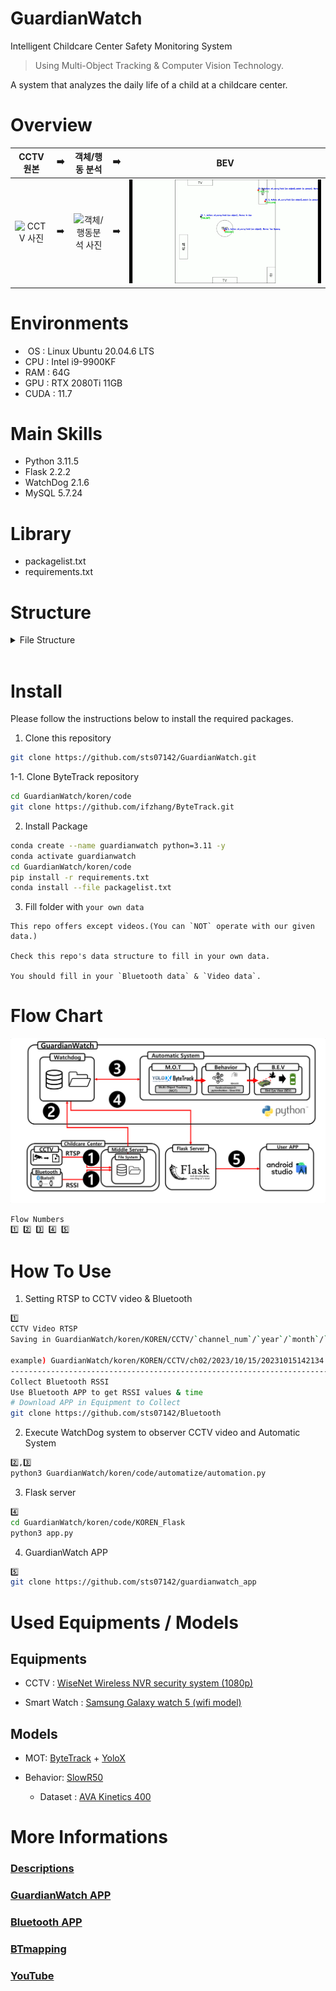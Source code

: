 # GuardianWatch
Intelligent Childcare Center Safety Monitoring System

> Using Multi-Object Tracking & Computer Vision Technology.

A system that analyzes the daily life of a child at a childcare center.

# Overview
|CCTV 원본|➡️|객체/행동 분석|➡️|BEV|
|:---:|:---:|:---:|:---:|:---:|
|![CCTV 사진](assets/raw1.png)|➡️|![객체/행동분석 사진](assets/mot1.png)|➡️|![BEV 사진](assets/bev1.png)|


# Environments
* &nbsp;OS : Linux Ubuntu 20.04.6 LTS
* CPU : Intel i9-9900KF
* RAM : 64G
* GPU : RTX 2080Ti 11GB
* CUDA : 11.7

# Main Skills
- Python 3.11.5
- Flask 2.2.2
- WatchDog 2.1.6
- MySQL 5.7.24

# Library
* packagelist.txt
* requirements.txt

# Structure

<details>
<summary>File Structure</summary>

```
koren
 ┣ code
 ┃ ┣ BTmapping
 ┃ ┣ ByteTrack
 ┃ ┣ KOREN_Flask
 ┃ ┃ ┣ profile_image
 ┃ ┃ ┃ ┗ test
 ┃ ┃ ┃ ┃ ┗ 홍길
 ┃ ┃ ┃ ┃ ┃ ┣ 1.png
 ┃ ┃ ┃ ┃ ┃ ┗ back.png
 ┃ ┃ ┣ app.py
 ┃ ┃ ┣ db_info.json
 ┃ ┃ ┗ requirements.txt
 ┃ ┣ automatize
 ┃ ┃ ┣ BEV.py
 ┃ ┃ ┣ automation.py
 ┃ ┃ ┣ automation_v2.py
 ┃ ┃ ┣ ava_action_list.pbtxt
 ┃ ┃ ┣ behavior_prediction.py
 ┃ ┃ ┣ heatmap.py
 ┃ ┃ ┣ kinetics_classnames.json
 ┃ ┃ ┣ mapping.py
 ┃ ┃ ┣ model_test.ipynb
 ┃ ┃ ┣ motBetween.py
 ┃ ┃ ┣ motToTxt.py
 ┃ ┃ ┣ move_ana.py
 ┃ ┃ ┣ ori_behavior_prediction.py
 ┃ ┃ ┣ test_run.sh
 ┃ ┃ ┣ transBT_modify.py
 ┃ ┃ ┗ your_info.json
 ┃ ┣ CH01_20230831162648_163118.mp4
 ┃ ┣ ava_action_list.pbtxt
 ┃ ┣ model_test.ipynb
 ┃ ┣ packagelist.txt
 ┃ ┣ requirements.txt
 ┃ ┗ theatre.webm
 ┃
 ┣ KOREN
 ┃ ┣ Bluetooth
 ┃ ┃ ┗ 2023
 ┃ ┃ ┃ ┗ 10
 ┃ ┃ ┃ ┃ ┣ 15
 ┃ ┃ ┃ ┃ ┃ ┗ transBT.txt
 ┃ ┃ ┃ ┃ ┗ 21
 ┃ ┃ ┃ ┃ ┃ ┗ transBT.txt
 ┃ ┗ CCTV
 ┃ ┃ ┗ ch02
 ┃ ┃ ┃ ┗ 2023
 ┃ ┃ ┃ ┃ ┗ 10
 ┃ ┃ ┃ ┃ ┃ ┣ 15
 ┃ ┃ ┃ ┃ ┃ ┃ ┗ 20230831162648.mp4
 ┃ ┃ ┃ ┃ ┃ ┗ 21
 ┃ ┃ ┃ ┃ ┃ ┃ ┗ 20231021144315.mp4
 ┃
 ┣ Output
 ┃ ┣ Action
 ┃ ┃ ┗ ch02
 ┃ ┃ ┃ ┗ 2023
 ┃ ┃ ┃ ┃ ┗ 10
 ┃ ┃ ┃ ┃ ┃ ┣ 15
 ┃ ┃ ┃ ┃ ┃ ┃ ┣ 20230831162648.mp4
 ┃ ┃ ┃ ┃ ┃ ┃ ┗ 20230831162648.txt
 ┃ ┃ ┃ ┃ ┃ ┗ 21
 ┃ ┃ ┃ ┃ ┃ ┃ ┣ 20231021144315.mp4
 ┃ ┃ ┃ ┃ ┃ ┃ ┗ 20231021144315.txt
 ┃ ┣ Analysis
 ┃ ┃ ┣ ch02
 ┃ ┃ ┃ ┗ 2023
 ┃ ┃ ┃ ┃ ┗ 10
 ┃ ┃ ┃ ┃ ┃ ┣ 15
 ┃ ┃ ┃ ┃ ┃ ┃ ┣ 20230831162648
 ┃ ┃ ┃ ┃ ┃ ┃ ┃ ┣ heatmap
 ┃ ┃ ┃ ┃ ┃ ┃ ┃ ┃ ┣ HeatMap_kid1.jpg
 ┃ ┃ ┃ ┃ ┃ ┃ ┃ ┃ ┣ HeatMap_kid2.jpg
 ┃ ┃ ┃ ┃ ┃ ┃ ┃ ┃ ┣ HeatMap_kid3.jpg
 ┃ ┃ ┃ ┃ ┃ ┃ ┃ ┃ ┣ HeatMap_kid4.jpg
 ┃ ┃ ┃ ┃ ┃ ┃ ┃ ┃ ┗ HeatMap_kid5.jpg
 ┃ ┃ ┃ ┃ ┃ ┃ ┃ ┗ path
 ┃ ┃ ┃ ┃ ┃ ┃ ┃ ┃ ┣ path_kid1.jpg
 ┃ ┃ ┃ ┃ ┃ ┃ ┃ ┃ ┣ path_kid2.jpg
 ┃ ┃ ┃ ┃ ┃ ┃ ┃ ┃ ┣ path_kid3.jpg
 ┃ ┃ ┃ ┃ ┃ ┃ ┃ ┃ ┣ path_kid4.jpg
 ┃ ┃ ┃ ┃ ┃ ┃ ┃ ┃ ┗ path_kid5.jpg
 ┃ ┃ ┃ ┃ ┃ ┃ ┣ 20230831162648_moveDistance.csv
 ┃ ┃ ┃ ┃ ┃ ┃ ┣ 20230831162648_useKcal.csv
 ┃ ┃ ┃ ┃ ┃ ┃ ┣ 20230831162648_video_bev.csv
 ┃ ┃ ┃ ┃ ┃ ┃ ┗ 20230831162648_video_bev_Interpolation.csv
 ┃ ┃ ┃ ┃ ┃ ┗ 21
 ┃ ┃ ┃ ┃ ┃ ┃ ┣ 20231021144315
 ┃ ┃ ┃ ┃ ┃ ┃ ┃ ┣ heatmap
 ┃ ┃ ┃ ┃ ┃ ┃ ┃ ┃ ┣ HeatMap_kid1.jpg
 ┃ ┃ ┃ ┃ ┃ ┃ ┃ ┃ ┣ HeatMap_kid2.jpg
 ┃ ┃ ┃ ┃ ┃ ┃ ┃ ┃ ┣ HeatMap_kid3.jpg
 ┃ ┃ ┃ ┃ ┃ ┃ ┃ ┃ ┣ HeatMap_kid4.jpg
 ┃ ┃ ┃ ┃ ┃ ┃ ┃ ┃ ┗ HeatMap_kid5.jpg
 ┃ ┃ ┃ ┃ ┃ ┃ ┃ ┗ path
 ┃ ┃ ┃ ┃ ┃ ┃ ┃ ┃ ┣ path_kid1.jpg
 ┃ ┃ ┃ ┃ ┃ ┃ ┃ ┃ ┣ path_kid2.jpg
 ┃ ┃ ┃ ┃ ┃ ┃ ┃ ┃ ┣ path_kid3.jpg
 ┃ ┃ ┃ ┃ ┃ ┃ ┃ ┃ ┣ path_kid4.jpg
 ┃ ┃ ┃ ┃ ┃ ┃ ┃ ┃ ┗ path_kid5.jpg
 ┃ ┃ ┃ ┃ ┃ ┃ ┣ 20231021144315_moveDistance.csv
 ┃ ┃ ┃ ┃ ┃ ┃ ┣ 20231021144315_useKcal.csv
 ┃ ┃ ┃ ┃ ┃ ┃ ┣ 20231021144315_video_bev.csv
 ┃ ┃ ┃ ┃ ┃ ┃ ┗ 20231021144315_video_bev_Interpolation.csv
 ┃ ┃ ┗ ch04
 ┃ ┃ ┃ ┗ 2023
 ┃ ┃ ┃ ┃ ┗ 10
 ┃ ┃ ┃ ┃ ┃ ┗ 15
 ┃ ┃ ┃ ┃ ┃ ┃ ┗ 20230831162648
 ┃ ┃ ┃ ┃ ┃ ┃ ┃ ┣ heatmap
 ┃ ┃ ┃ ┃ ┃ ┃ ┃ ┃ ┣ HeatMap_kid1.jpg
 ┃ ┃ ┃ ┃ ┃ ┃ ┃ ┃ ┣ HeatMap_kid2.jpg
 ┃ ┃ ┃ ┃ ┃ ┃ ┃ ┃ ┣ HeatMap_kid3.jpg
 ┃ ┃ ┃ ┃ ┃ ┃ ┃ ┃ ┣ HeatMap_kid4.jpg
 ┃ ┃ ┃ ┃ ┃ ┃ ┃ ┃ ┗ HeatMap_kid5.jpg
 ┃ ┃ ┃ ┃ ┃ ┃ ┃ ┗ path
 ┃ ┃ ┃ ┃ ┃ ┃ ┃ ┃ ┣ path_kid1.jpg
 ┃ ┃ ┃ ┃ ┃ ┃ ┃ ┃ ┣ path_kid2.jpg
 ┃ ┃ ┃ ┃ ┃ ┃ ┃ ┃ ┣ path_kid3.jpg
 ┃ ┃ ┃ ┃ ┃ ┃ ┃ ┃ ┣ path_kid4.jpg
 ┃ ┃ ┃ ┃ ┃ ┃ ┃ ┃ ┗ path_kid5.jpg
 ┃ ┣ BEV
 ┃ ┃ ┣ ch02
 ┃ ┃ ┃ ┗ 2023
 ┃ ┃ ┃ ┃ ┗ 10
 ┃ ┃ ┃ ┃ ┃ ┣ 15
 ┃ ┃ ┃ ┃ ┃ ┃ ┣ 20230831162648_video_bev.mp4
 ┃ ┃ ┃ ┃ ┃ ┃ ┗ 20230831162648_video_bev.txt
 ┃ ┃ ┃ ┃ ┃ ┗ 21
 ┃ ┃ ┃ ┃ ┃ ┃ ┣ 20231021144315_video_bev.mp4
 ┃ ┃ ┃ ┃ ┃ ┃ ┗ 20231021144315_video_bev.txt
 ┃ ┃ ┗ ch04
 ┃ ┃ ┃ ┗ 2023
 ┃ ┃ ┃ ┃ ┗ 10
 ┃ ┃ ┃ ┃ ┃ ┗ 15
 ┃ ┃ ┃ ┃ ┃ ┃ ┣ 20230831162648_video_bev.mp4
 ┃ ┃ ┃ ┃ ┃ ┃ ┗ 20230831162648_video_bev.txt
 ┃ ┣ Bluetooth
 ┃ ┃ ┗ 2023
 ┃ ┃ ┃ ┗ 10
 ┃ ┃ ┃ ┃ ┣ 15
 ┃ ┃ ┃ ┃ ┃ ┗ 20230831162648_transBT_modified.txt
 ┃ ┃ ┃ ┃ ┗ 21
 ┃ ┃ ┃ ┃ ┃ ┗ 20231021144315_transBT_modified.txt
 ┃ ┣ MOT
 ┃ ┃ ┗ ch02
 ┃ ┃ ┃ ┗ 2023
 ┃ ┃ ┃ ┃ ┗ 10
 ┃ ┃ ┃ ┃ ┃ ┣ 15
 ┃ ┃ ┃ ┃ ┃ ┃ ┣ 20230831162648.mp4
 ┃ ┃ ┃ ┃ ┃ ┃ ┣ 20230831162648.txt
 ┃ ┃ ┃ ┃ ┃ ┃ ┗ log.txt
 ┃ ┃ ┃ ┃ ┃ ┗ 21
 ┃ ┃ ┃ ┃ ┃ ┃ ┣ 20231021144315.mp4
 ┃ ┃ ┃ ┃ ┃ ┃ ┣ 20231021144315.txt
 ┃ ┃ ┃ ┃ ┃ ┃ ┣ log.txt
 ┃ ┃ ┃ ┃ ┃ ┃ ┗ ori20231021144315.txt
 ┃ ┣ Mapping
 ┃ ┃ ┗ ch02
 ┃ ┃ ┃ ┗ 2023
 ┃ ┃ ┃ ┃ ┗ 10
 ┃ ┃ ┃ ┃ ┃ ┣ 15
 ┃ ┃ ┃ ┃ ┃ ┃ ┗ 20230831162648_mapping.txt
 ┃ ┃ ┃ ┃ ┃ ┗ 21
 ┃ ┃ ┃ ┃ ┃ ┃ ┗ 20231021144315_mapping.txt
 ┃ ┗ Trans
 ┃ ┃ ┗ ch02
 ┃ ┃ ┃ ┗ 2023
 ┃ ┃ ┃ ┃ ┗ 10
 ┃ ┃ ┃ ┃ ┃ ┣ 15
 ┃ ┃ ┃ ┃ ┃ ┃ ┣ 20230831162648_MOTbetween.txt
 ┃ ┃ ┃ ┃ ┃ ┃ ┗ 20230831162648_transMOT.txt
 ┃ ┃ ┃ ┃ ┃ ┗ 21
 ┃ ┃ ┃ ┃ ┃ ┃ ┣ 20231021144315_MOTbetween.txt
 ┃ ┃ ┃ ┃ ┃ ┃ ┗ 20231021144315_transMOT.txt 
```

</details>

<br>

# Install
Please follow the instructions below to install the required packages.

1. Clone this repository
```bash
git clone https://github.com/sts07142/GuardianWatch.git
```

1-1. Clone ByteTrack repository
```bash
cd GuardianWatch/koren/code
git clone https://github.com/ifzhang/ByteTrack.git
```

2. Install Package
```bash
conda create --name guardianwatch python=3.11 -y
conda activate guardianwatch
cd GuardianWatch/koren/code
pip install -r requirements.txt
conda install --file packagelist.txt
```
3. Fill folder with `your own data`
```
This repo offers except videos.(You can `NOT` operate with our given data.)

Check this repo's data structure to fill in your own data.

You should fill in your `Bluetooth data` & `Video data`.
```

# Flow Chart
![Flow Diagram](assets/flow.png)
```
Flow Numbers
1️⃣ 2️⃣ 3️⃣ 4️⃣ 5️⃣
```
# How To Use
1. Setting RTSP to CCTV video & Bluetooth 
```bash
1️⃣
CCTV Video RTSP
Saving in GuardianWatch/koren/KOREN/CCTV/`channel_num`/`year`/`month`/`day`/`yyyyMMddHHmmss.mp4`

example) GuardianWatch/koren/KOREN/CCTV/ch02/2023/10/15/20231015142134.mp4
-----------------------------------------------------------------------------------------------------
Collect Bluetooth RSSI
Use Bluetooth APP to get RSSI values & time 
# Download APP in Equipment to Collect
git clone https://github.com/sts07142/Bluetooth
```
2. Execute WatchDog system to observer CCTV video and Automatic System
```bash
2️⃣,3️⃣
python3 GuardianWatch/koren/code/automatize/automation.py
```

3. Flask server
```bash
4️⃣
cd GuardianWatch/koren/code/KOREN_Flask
python3 app.py
```

4. GuardianWatch APP
```bash
5️⃣
git clone https://github.com/sts07142/guardianwatch_app
```

# Used Equipments / Models
## Equipments
- CCTV : [WiseNet Wireless NVR security system (1080p)](https://www.wisenetlife.com/en-us/product/All-in-One/SNK-B73047BW/feature/)

- Smart Watch : [Samsung Galaxy watch 5 (wifi model)](https://www.samsung.com/global/galaxy/galaxy-watch5/)

## Models
- MOT: [ByteTrack](https://github.com/ifzhang/ByteTrack) + [YoloX](https://github.com/Megvii-BaseDetection/YOLOX)

- Behavior: [SlowR50](https://github.com/facebookresearch/SlowFast)
    - Dataset : [AVA Kinetics 400](https://paperswithcode.com/dataset/ava)

# More Informations
### [Descriptions](https://github.com/GuardianWatch/GuardianWatch/wiki)

### [GuardianWatch APP](https://github.com/GuardianWatch/guardianwatch_app)

### [Bluetooth APP](https://github.com/GuardianWatch/Bluetooth)

### [BTmapping](https://github.com/GuardianWatch/BTmapping)

### [YouTube](https://www.youtube.com/watch?v=Sj-XykZ5lV8)
